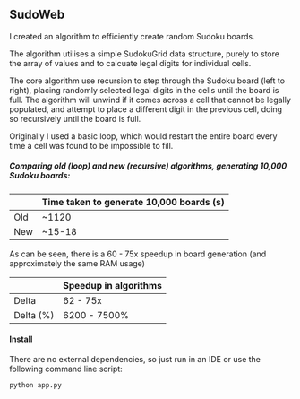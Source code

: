 ## SudoWeb

I created an algorithm to efficiently create random Sudoku boards.

The algorithm utilises a simple SudokuGrid data structure, purely to store the array of values and to calcuate legal digits for 
individual cells.

The core algorithm use recursion to step through the Sudoku board (left to right), placing randomly selected legal 
digits in the cells until the board is full. The algorithm will unwind if it comes across a cell that cannot be legally 
populated, and attempt to place a different digit in the previous cell, doing so recursively until the board is full.

Originally I used a basic loop, which would restart the entire board every time a cell was found to be impossible to fill.

##### Comparing old (loop) and new (recursive) algorithms, generating 10,000 Sudoku boards:

|           | Time taken to generate 10,000 boards (s) |
|-----------|------------------------------------------|
| Old       |                   ~1120                  |
| New       |                  ~15-18                  |

As can be seen, there is a 60 - 75x speedup in board generation (and approximately the same RAM usage)

|           |            Speedup in algorithms         |
|-----------|------------------------------------------|
| Delta     |                 62 - 75x                 |
| Delta (%) |               6200 - 7500%               |

#### Install

There are no external dependencies, so just run in an IDE or use the following command line script:

`python app.py`